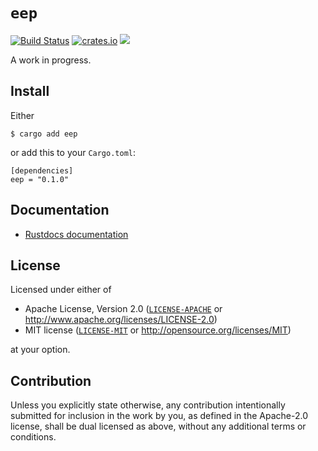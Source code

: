 # `eep`

[![Build Status](https://travis-ci.org/fitzgen/eep.png?branch=master)](https://travis-ci.org/fitzgen/eep) [![crates.io](https://img.shields.io/crates/v/eep.png)](https://crates.io/crates/eep) [![](https://docs.rs/eep/badge.svg)](https://docs.rs/eep)

A work in progress.

## Install

Either

    $ cargo add eep

or add this to your `Cargo.toml`:

    [dependencies]
    eep = "0.1.0"

## Documentation

* [Rustdocs documentation](https://docs.rs/eep)

## License

Licensed under either of

  * Apache License, Version 2.0 ([`LICENSE-APACHE`](./LICENSE-APACHE) or http://www.apache.org/licenses/LICENSE-2.0)
  * MIT license ([`LICENSE-MIT`](./LICENSE-MIT) or http://opensource.org/licenses/MIT)

at your option.

## Contribution

Unless you explicitly state otherwise, any contribution intentionally submitted
for inclusion in the work by you, as defined in the Apache-2.0 license, shall be
dual licensed as above, without any additional terms or conditions.
